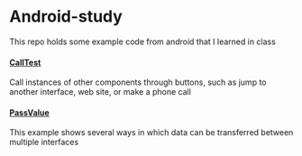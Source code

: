 # Android-study
This repo holds some example code from android that I learned in class

#### [CallTest](https://github.com/mathors/Android-study/tree/master/CallTest)

Call instances of other components through buttons, such as jump to another interface, web site, or make a phone call

#### [PassValue]()

This example shows several ways in which data can be transferred between multiple interfaces